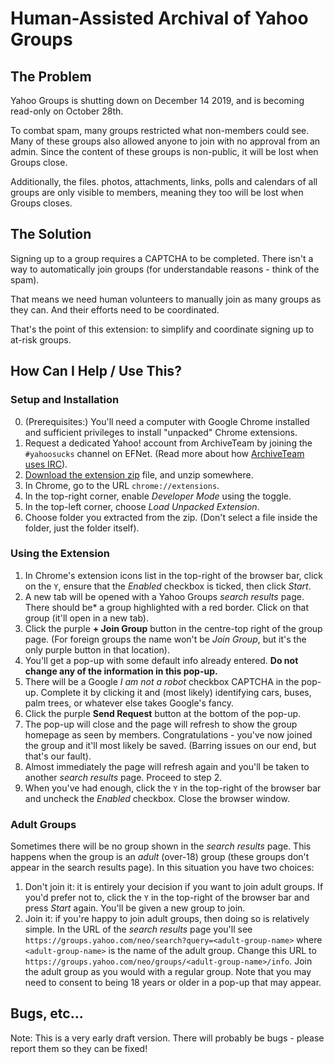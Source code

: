 # Human-Assisted Archival of Yahoo Groups

## The Problem

Yahoo Groups is shutting down on December 14 2019, and is becoming read-only on October 28th.

To combat spam, many groups restricted what non-members could see. Many of these groups also allowed anyone to join with no approval from an admin. Since the content of these groups is non-public, it will be lost when Groups close.

Additionally, the files. photos, attachments, links, polls and calendars of all groups are only visible to members, meaning they too will be lost when Groups closes.

## The Solution

Signing up to a group requires a CAPTCHA to be completed. There isn't a way to automatically join groups (for understandable reasons - think of the spam).

That means we need human volunteers to manually join as many groups as they can. And their efforts need to be coordinated.

That's the point of this extension: to simplify and coordinate signing up to at-risk groups.

## How Can I Help / Use This?

### Setup and Installation

0. (Prerequisites:) You'll need a computer with Google Chrome installed and sufficient privileges to install "unpacked" Chrome extensions.
1. Request a dedicated Yahoo! account from ArchiveTeam by joining the `#yahoosucks` channel on EFNet. (Read more about how [ArchiveTeam uses IRC](https://www.archiveteam.org/index.php?title=Archiveteam:IRC)).
2. [Download the extension zip](https://github.com/davidferguson/yahoogroups-joiner/archive/master.zip) file, and unzip somewhere.
3. In Chrome, go to the URL `chrome://extensions`.
4. In the top-right corner, enable *Developer Mode* using the toggle.
5. In the top-left corner, choose *Load Unpacked Extension*.
6. Choose folder you extracted from the zip. (Don't select a file inside the folder, just the folder itself).

### Using the Extension

1. In Chrome's extension icons list in the top-right of the browser bar, click on the `Y`, ensure that the *Enabled* checkbox is ticked, then click *Start*.
2. A new tab will be opened with a Yahoo Groups *search results* page. There should be* a group highlighted with a red border. Click on that group (it'll open in a new tab).
3. Click the purple **+ Join Group** button in the centre-top right of the group page. (For foreign groups the name won't be *Join Group*, but it's the only purple button in that location).
4. You'll get a pop-up with some default info already entered. **Do not change any of the information in this pop-up.**
5. There will be a Google *I am not a robot* checkbox CAPTCHA in the pop-up. Complete it by clicking it and (most likely) identifying cars, buses, palm trees, or whatever else takes Google's fancy.
6. Click the purple **Send Request** button at the bottom of the pop-up.
7. The pop-up will close and the page will refresh to show the group homepage as seen by members. Congratulations - you've now joined the group and it'll most likely be saved. (Barring issues on our end, but that's our fault).
8. Almost immediately the page will refresh again and you'll be taken to another *search results* page. Proceed to step 2.
9. When you've had enough, click the `Y` in the top-right of the browser bar and uncheck the *Enabled* checkbox. Close the browser window.

### Adult Groups
Sometimes there will be no group shown in the *search results* page. This happens when the group is an *adult* (over-18) group (these groups don't appear in the search results page). In this situation you have two choices:

1. Don't join it: it is entirely your decision if you want to join adult groups. If you'd prefer not to, click the `Y` in the top-right of the browser bar and press *Start* again. You'll be given a new group to join.
2. Join it: if you're happy to join adult groups, then doing so is relatively simple. In the URL of the *search results* page you'll see `https://groups.yahoo.com/neo/search?query=<adult-group-name>` where `<adult-group-name>` is the name of the adult group. Change this URL to `https://groups.yahoo.com/neo/groups/<adult-group-name>/info`. Join the adult group as you would with a regular group. Note that you may need to consent to being 18 years or older in a pop-up that may appear.

## Bugs, etc...

Note: This is a very early draft version. There will probably be bugs - please report them so they can be fixed!
